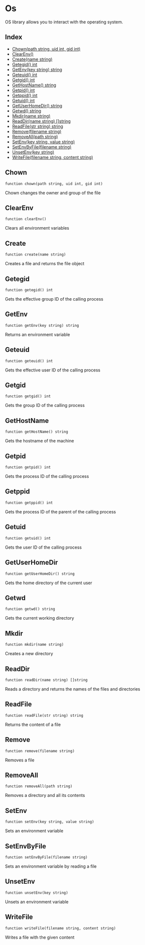 # Os

OS library allows you to interact with the operating system.

## Index

- [Chown(path string, uid int, gid int)](#chown)
- [ClearEnv()](#clearenv)
- [Create(name string)](#create)
- [Getegid() int](#getegid)
- [GetEnv(key string) string](#getenv)
- [Geteuid() int](#geteuid)
- [Getgid() int](#getgid)
- [GetHostName() string](#gethostname)
- [Getpid() int](#getpid)
- [Getppid() int](#getppid)
- [Getuid() int](#getuid)
- [GetUserHomeDir() string](#getuserhomedir)
- [Getwd() string](#getwd)
- [Mkdir(name string)](#mkdir)
- [ReadDir(name string) []string](#readdir)
- [ReadFile(str string) string](#readfile)
- [Remove(filename string)](#remove)
- [RemoveAll(path string)](#removeall)
- [SetEnv(key string, value string)](#setenv)
- [SetEnvByFile(filename string)](#setenvbyfile)
- [UnsetEnv(key string)](#unsetenv)
- [WriteFile(filename string, content string)](#writefile)

## Chown
```
function chown(path string, uid int, gid int)
```
Chown changes the owner and group of the file

## ClearEnv
```
function clearEnv()
```
Clears all environment variables

## Create
```
function create(name string)
```
Creates a file and returns the file object

## Getegid
```
function getegid() int
```
Gets the effective group ID of the calling process

## GetEnv
```
function getEnv(key string) string
```
Returns an environment variable

## Geteuid
```
function geteuid() int
```
Gets the effective user ID of the calling process

## Getgid
```
function getgid() int
```
Gets the group ID of the calling process

## GetHostName
```
function getHostName() string
```
Gets the hostname of the machine

## Getpid
```
function getpid() int
```
Gets the process ID of the calling process

## Getppid
```
function getppid() int
```
Gets the process ID of the parent of the calling process

## Getuid
```
function getuid() int
```
Gets the user ID of the calling process

## GetUserHomeDir
```
function getUserHomeDir() string
```
Gets the home directory of the current user

## Getwd
```
function getwd() string
```
Gets the current working directory

## Mkdir
```
function mkdir(name string)
```
Creates a new directory

## ReadDir
```
function readDir(name string) []string
```
Reads a directory and returns the names of the files and directories

## ReadFile
```
function readFile(str string) string
```
Returns the content of a file

## Remove
```
function remove(filename string)
```
Removes a file

## RemoveAll
```
function removeAll(path string)
```
Removes a directory and all its contents

## SetEnv
```
function setEnv(key string, value string)
```
Sets an environment variable

## SetEnvByFile
```
function setEnvByFile(filename string)
```
Sets an environment variable by reading a file

## UnsetEnv
```
function unsetEnv(key string)
```
Unsets an environment variable

## WriteFile
```
function writeFile(filename string, content string)
```
Writes a file with the given content